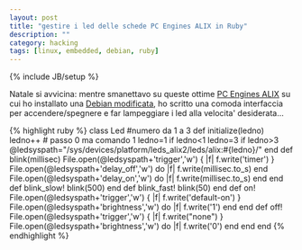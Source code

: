 ```yaml
---
layout: post
title: "gestire i led delle schede PC Engines ALIX in Ruby"
description: ""
category: hacking
tags: [linux, embedded, debian, ruby]
---
```

{% include JB/setup %}

Natale si avvicina: mentre smanettavo su queste ottime [PC Engines ALIX](http://pcengines.ch/alix.htm) su cui ho installato una [Debian modificata](http://code.google.com/p/debian-for-alix/),
ho scritto una comoda interfaccia per accendere/spegnere e far lampeggiare i led alla velocita' desiderata...

{% highlight ruby %}
class Led
  #numero da 1 a 3
  def initialize(ledno)
    ledno++ # passo 0 ma comando 1
    ledno=1 if ledno<1
    ledno=3 if ledno>3
    @ledsyspath="/sys/devices/platform/leds_alix2/leds/alix:#{ledno}/"
  end
  def blink(millisec)
    File.open(@ledsyspath+'trigger','w') { |f| f.write('timer') }
    File.open(@ledsyspath+'delay_off','w') do |f|
      f.write(millisec.to_s)
    end
    File.open(@ledsyspath+'delay_on','w') do |f|
      f.write(millisec.to_s)
    end
  end
  def blink_slow!
    blink(500)
  end
  def blink_fast!
    blink(50)
  end
  def on!
    File.open(@ledsyspath+'trigger','w') { |f| f.write('default-on') }
    File.open(@ledsyspath+'brightness','w') do |f|
      f.write('1')
    end
  end
  def off!
    File.open(@ledsyspath+'trigger','w') { |f| f.write("none") }
    File.open(@ledsyspath+'brightness','w') do |f|
      f.write('0')
    end
  end
end 
{% endhighlight %}
